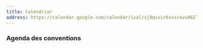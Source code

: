 ```yaml
---
title: Calendrier
address: https://calendar.google.com/calendar/ical/sj0qsvir6vssrevv062l3oah8k%40group.calendar.google.com/public/basic.ics
---
```


### Agenda des conventions
